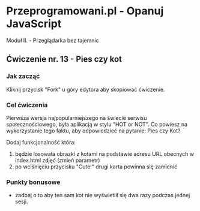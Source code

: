 # Przeprogramowani.pl - Opanuj JavaScript

Moduł II. - Przeglądarka bez tajemnic

## Ćwiczenie nr. 13 - Pies czy kot

### Jak zacząć

Kliknij przycisk "Fork" u góry edytora aby skopiować ćwiczenie.

### Cel ćwiczenia

Pierwsza wersja najpopularniejszego na świecie serwisu społecznościowego, była aplikacją w stylu "HOT or NOT".
Co powiesz na wykorzystanie tego faktu, aby odpowiedzieć na pytanie: Pies czy Kot?

Dodaj funkcjonalność która:
1. będzie losowała obrazki z kotami na podstawie adresu URL obecnych w index.html zdjęć (zmień parametr)
2. po wciśnięciu przycisku "Cute!" drugi karta powinna się zamienić

### Punkty bonusowe

- zadbaj o to aby ten sam kot nie wyświetlił się dwa razy podczas jednej sesji.
